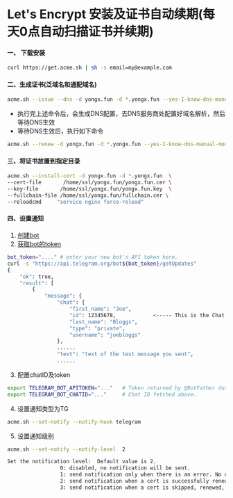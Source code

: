#  Let's Encrypt 安装及证书自动续期(每天0点自动扫描证书并续期)
#### 一、 下载安装
```sh
curl https://get.acme.sh | sh -s email=my@example.com
```

#### 二、生成证书(泛域名和通配域名)
```sh
acme.sh --issue --dns -d yongx.fun -d *.yongx.fun --yes-I-know-dns-manual-mode-enough-go-ahead-please
```
- 执行完上述命令后，会生成DNS配置，去DNS服务商处配置好域名解析，然后等待DNS生效
- 等待DNS生效后，执行如下命令
```sh
acme.sh --renew -d yongx.fun -d *.yongx.fun --yes-I-know-dns-manual-mode-enough-go-ahead-please
```
#### 三、将证书放置到指定目录
```sh
acme.sh --install-cert -d yongx.fun -d *.yongx.fun  \
--cert-file       /home/ssl/yongx.fun/yongx.fun.cer \
--key-file       /home/ssl/yongx.fun/yongx.fun.key  \
--fullchain-file /home/ssl/yongx.fun/fullchain.cer \
--reloadcmd     "service nginx force-reload"
```

#### 四、设置通知
1. [创建bot](https://core.telegram.org/bots#creating-a-new-bot)
2. [获取bot的token](https://core.telegram.org/bots/api#getupdates)
```sh
bot_token="...." # enter your new bot's API token here.
curl -s "https://api.telegram.org/bot${bot_token}/getUpdates"
{
    "ok": true,
    "result": [
        {
            "message": {
                "chat": {
                    "first_name": "Joe",
                    "id": 12345678,            <----- This is the Chat ID.
                    "last_name": "Bloggs",
                    "type": "private",
                    "username": "joebloggs"
                },
                ......
                "text": "text of the test message you sent",
                ......
```
3. 配置chatID及token
```sh
export TELEGRAM_BOT_APITOKEN="..."   # Token returned by @BotFather during bot creation above.
export TELEGRAM_BOT_CHATID="..."     # Chat ID fetched above.
```
4. 设置通知类型为TG
```sh
acme.sh --set-notify --notify-hook telegram
```
5. 设置通知级别
```sh
acme.sh --set-notify --notify-level  2           

Set the notification level:  Default value is 2.
                 0: disabled, no notification will be sent.
                 1: send notification only when there is an error. No news is good news.
                 2: send notification when a cert is successfully renewed, or there is an error
                 3: send notification when a cert is skipped, renewed, or error. You will receive notification every night with this level.
```

